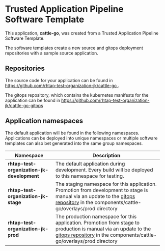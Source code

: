 # Trusted Application Pipeline Software Template

This application, **cattle-go**, was created from a Trusted Application Pipeline Software Template.

The software templates create a new source and gitops deployment repositories with a sample source application. 

## Repositories

The source code for your application can be found in [https://github.com/rhtap-test-organization-jk/cattle-go ](https://github.com/rhtap-test-organization-jk/cattle-go ).
 
The gitops repository, which contains the kubernetes manifests for the application can be found in 
[https://github.com/rhtap-test-organization-jk/cattle-go-gitops ](https://github.com/rhtap-test-organization-jk/cattle-go-gitops ) 

## Application namespaces 

The default application will be found in the following namespaces. Applications can be deployed into unique namespaces or multiple software templates can also bet generated into the same group namespaces.  

|  Namespace   |  Description   |  
| -------- | -------- |   
| **rhtap-test-organization-jk-development** | The default application during development. Every build will be deployed to this namespace for testing. | 
| **rhtap-test-organization-jk-stage** | The staging namespace for this application. Promotion from development to stage is manual via an update to the [gitops repository](https://github.com/rhtap-test-organization-jk/cattle-go-gitops ) in the components/cattle-go/overlays/prod directory |  
| **rhtap-test-organization-jk-prod** | The production namespace for this application. Promotion from stage to production is manual via an update to the [gitops repository](https://github.com/rhtap-test-organization-jk/cattle-go-gitops ) in the components/cattle-go/overlays/prod directory | 